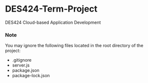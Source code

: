 # DES424-Term-Project
DES424 Cloud-based Application Development

### Note
You may ignore the following files located in the root directory of the project:
- .gitignore
- server.js
- package.json
- package-lock.json